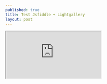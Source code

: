 ```yaml
---
published: true
title: Test Jsfiddle + Lightgallery
layout: post
---
```


<div class="intrinsic-container">
<iframe src="https://jsfiddle.net/qwzxc129/yfyr0j6m/embedded/result,html,js,css/dark/" allowfullscreen></iframe></div>
